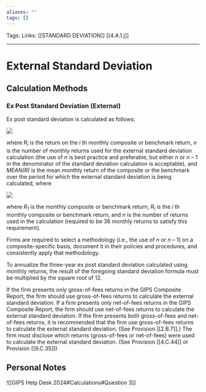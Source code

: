 ```yaml
---
aliases: ""
tags: []
---
```

Tags:
Links: [[STANDARD DEVIATION]] [[4.A.1.j]]
___
# External Standard Deviation
## Calculation Methods
### Ex Post Standard Deviation (External)
Ex post standard deviation is calculated as follows:

![](https://www.gipsstandards.org/wp-content/themes/gips/pdf_img/for_firms/4.A.1.7.png)

where _R<sub>i</sub>_ is the return on the _i_ th monthly composite or benchmark return, _n_ is the number of monthly returns used for the external standard deviation calculation (the use of _n_ is best practice and preferable, but either _n_ or _n_ – 1 in the denominator of the standard deviation calculation is acceptable), and _MEAN(R)_ is the mean monthly return of the composite or the benchmark over the period for which the external standard deviation is being calculated, where

![](https://www.gipsstandards.org/wp-content/themes/gips/pdf_img/for_firms/4.A.1.8.png)

where _R<sub>1</sub>_ is the monthly composite or benchmark return, _R<sub>i</sub>_ is the _i_ th monthly composite or benchmark return, and _n_ is the number of returns used in the calculation (required to be 36 monthly returns to satisfy this requirement).

Firms are required to select a methodology (i.e., the use of _n_ or _n_ – 1) on a composite-specific basis, document it in their policies and procedures, and consistently apply that methodology.

To annualize the three-year ex post standard deviation calculated using monthly returns, the result of the foregoing standard deviation formula must be multiplied by the square root of 12.

If the firm presents only gross-of-fees returns in the GIPS Composite Report, the firm should use gross-of-fees returns to calculate the external standard deviation. If a firm presents only net-of-fees returns in the GIPS Composite Report, the firm should use net-of-fees returns to calculate the external standard deviation. If the firm presents both gross-of-fees and net-of-fees returns, it is recommended that the firm use gross-of-fees returns to calculate the external standard deviation. (See Provision [[2.B.7]].) The firm must disclose which returns (gross-of-fees or net-of-fees) were used to calculate the external standard deviation. (See Provision [[4.C.44]] or Provision [[6.C.35]])

## Personal Notes
![[GIPS Help Desk 2024#Calculations#Question 3]]